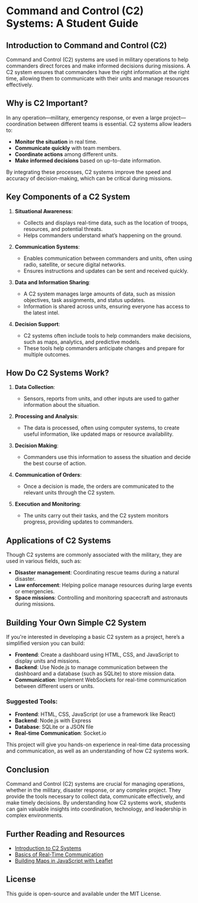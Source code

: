 # Command and Control (C2) Systems: A Student Guide

## Introduction to Command and Control (C2)
Command and Control (C2) systems are used in military operations to help commanders direct forces and make informed decisions during missions. A C2 system ensures that commanders have the right information at the right time, allowing them to communicate with their units and manage resources effectively.

## Why is C2 Important?
In any operation—military, emergency response, or even a large project—coordination between different teams is essential. C2 systems allow leaders to:
- **Monitor the situation** in real time.
- **Communicate quickly** with team members.
- **Coordinate actions** among different units.
- **Make informed decisions** based on up-to-date information.

By integrating these processes, C2 systems improve the speed and accuracy of decision-making, which can be critical during missions.

## Key Components of a C2 System

1. **Situational Awareness**:
   - Collects and displays real-time data, such as the location of troops, resources, and potential threats.
   - Helps commanders understand what’s happening on the ground.

2. **Communication Systems**:
   - Enables communication between commanders and units, often using radio, satellite, or secure digital networks.
   - Ensures instructions and updates can be sent and received quickly.

3. **Data and Information Sharing**:
   - A C2 system manages large amounts of data, such as mission objectives, task assignments, and status updates.
   - Information is shared across units, ensuring everyone has access to the latest intel.

4. **Decision Support**:
   - C2 systems often include tools to help commanders make decisions, such as maps, analytics, and predictive models.
   - These tools help commanders anticipate changes and prepare for multiple outcomes.

## How Do C2 Systems Work?

1. **Data Collection**:
   - Sensors, reports from units, and other inputs are used to gather information about the situation.
   
2. **Processing and Analysis**:
   - The data is processed, often using computer systems, to create useful information, like updated maps or resource availability.

3. **Decision Making**:
   - Commanders use this information to assess the situation and decide the best course of action.

4. **Communication of Orders**:
   - Once a decision is made, the orders are communicated to the relevant units through the C2 system.

5. **Execution and Monitoring**:
   - The units carry out their tasks, and the C2 system monitors progress, providing updates to commanders.

## Applications of C2 Systems

Though C2 systems are commonly associated with the military, they are used in various fields, such as:
- **Disaster management**: Coordinating rescue teams during a natural disaster.
- **Law enforcement**: Helping police manage resources during large events or emergencies.
- **Space missions**: Controlling and monitoring spacecraft and astronauts during missions.

## Building Your Own Simple C2 System

If you're interested in developing a basic C2 system as a project, here’s a simplified version you can build:
- **Frontend**: Create a dashboard using HTML, CSS, and JavaScript to display units and missions.
- **Backend**: Use Node.js to manage communication between the dashboard and a database (such as SQLite) to store mission data.
- **Communication**: Implement WebSockets for real-time communication between different users or units.

### Suggested Tools:
- **Frontend**: HTML, CSS, JavaScript (or use a framework like React)
- **Backend**: Node.js with Express
- **Database**: SQLite or a JSON file
- **Real-time Communication**: Socket.io

This project will give you hands-on experience in real-time data processing and communication, as well as an understanding of how C2 systems work.

## Conclusion
Command and Control (C2) systems are crucial for managing operations, whether in the military, disaster response, or any complex project. They provide the tools necessary to collect data, communicate effectively, and make timely decisions. By understanding how C2 systems work, students can gain valuable insights into coordination, technology, and leadership in complex environments.

## Further Reading and Resources
- [Introduction to C2 Systems](https://en.wikipedia.org/wiki/Command_and_control)
- [Basics of Real-Time Communication](https://www.tutorialspoint.com/nodejs/nodejs_web_module.htm)
- [Building Maps in JavaScript with Leaflet](https://leafletjs.com/)

## License
This guide is open-source and available under the MIT License.
